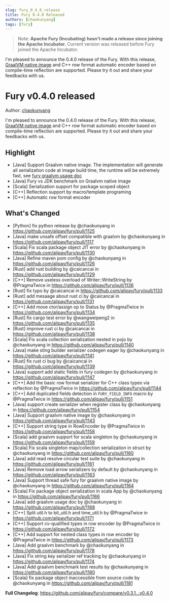 ```yaml
---
slug: fury_0_4_0_release
title: Fury 0.4.0 Released
authors: [chaokunyang]
tags: [fury]
---
```


> Note:
> **Apache Fury (Incubating) hasn't made a release since joining the Apache Incubator.**
> Current version was released before Fury joined the Apache Incubator.

I'm pleased to announce the 0.4.0 release of the Fury. With this release, [GraalVM native image](https://www.graalvm.org/latest/reference-manual/native-image/) and C++ row format automatic encoder based on compile-time reflection are supported. Please try it out and share your feedbacks with us. 

<!--truncate-->
# Fury v0.4.0 released

Author: [chaokunyang](https://github.com/chaokunyang)

I'm pleased to announce the 0.4.0 release of the Fury. With this release, [GraalVM native image](https://www.graalvm.org/latest/reference-manual/native-image/) and C++ row format automatic encoder based on compile-time reflection are supported. Please try it out and share your feedbacks with us. 

## Highlight
* [Java] Support Graalvm native image. The implementation will generate all serialization code at image build time, the runtime will be extremely fast, see [fury graalvm usage doc](https://github.com/alipay/fury/blob/main/docs/guide/graalvm_guide.md)
* [Java] Fury vs JDK benchmark on Graalvm native image
* [Scala] Serialization support for package scoped object
* [C++] Reflection support by macro/template programing
* [C++] Automatic row format encoder

## What's Changed
* [Python] fix python release by @chaokunyang in https://github.com/alipay/fury/pull/1125
* [Java] make unsafe offset compatible with graalvm by @chaokunyang in https://github.com/alipay/fury/pull/1117
* [Scala] Fix scala package object JIT error by @chaokunyang in https://github.com/alipay/fury/pull/1130
* [Java] Refine maven pom config by @chaokunyang in https://github.com/alipay/fury/pull/1126
* [Rust]  add rust building by @caicancai in https://github.com/alipay/fury/pull/1129
* [C++] Remove useless overload of Writer::WriteString by @PragmaTwice in https://github.com/alipay/fury/pull/1136
* [Rust] fix typo by @caicancai in https://github.com/alipay/fury/pull/1133
* [Rust]  add mesaage about rust ci by @caicancai in https://github.com/alipay/fury/pull/1131
* [C++] Add move ctor/assign op to Status by @PragmaTwice in https://github.com/alipay/fury/pull/1134
* [Rust] fix cargo test error by @wangweipeng2 in https://github.com/alipay/fury/pull/1135
* [Rust] improve rust ci by @caicancai in https://github.com/alipay/fury/pull/1138
* [Scala] Fix scala collection serialization nested in pojo by @chaokunyang in https://github.com/alipay/fury/pull/1140
* [Java] make sting builder serializer codegen eager by @chaokunyang in https://github.com/alipay/fury/pull/1141
* [Rust] fix rust ci bug by @caicancai in https://github.com/alipay/fury/pull/1139
* [Java] support add static fields in fury codegen by @chaokunyang in https://github.com/alipay/fury/pull/1147
* [C++] Add the basic row format serializer for C++ class types via reflection by @PragmaTwice in https://github.com/alipay/fury/pull/1144
* [C++] Add duplicated fields detection in `FURY_FIELD_INFO` macro by @PragmaTwice in https://github.com/alipay/fury/pull/1151
* [Java] support create serializer when register class by @chaokunyang in https://github.com/alipay/fury/pull/1154
* [Java] Support graalvm native image by @chaokunyang in https://github.com/alipay/fury/pull/1143
* [C++] Support string type in RowEncoder by @PragmaTwice in https://github.com/alipay/fury/pull/1158
* [Scala] add graalvm support for scala singleton by @chaokunyang in https://github.com/alipay/fury/pull/1159
* [Scala] Fix scala singleton map/collection serialization in struct by @chaokunyang in https://github.com/alipay/fury/pull/1160
* [Java] add read resolve circular test suite by @chaokunyang in https://github.com/alipay/fury/pull/1161
* [Java] Remove load arrow serializers by default by @chaokunyang in https://github.com/alipay/fury/pull/1163
* [Java] Support thread safe fury for graalvm native image by @chaokunyang in https://github.com/alipay/fury/pull/1164
* [Scala] Fix package object serialization in scala App by @chaokunyang in https://github.com/alipay/fury/pull/1166
* [Java] add graalvm usage doc by @chaokunyang in https://github.com/alipay/fury/pull/1168
* [C++] Split util.h to bit_util.h and time_util.h by @PragmaTwice in https://github.com/alipay/fury/pull/1171
* [C++] Support cv-qualified types in row encoder by @PragmaTwice in https://github.com/alipay/fury/pull/1172
* [C++] Add support for nested class types in row encoder by @PragmaTwice in https://github.com/alipay/fury/pull/1173
* [Java] Add graalvm benchmark by @chaokunyang in https://github.com/alipay/fury/pull/1178
* [Java] Fix string key serializer ref tracking by @chaokunyang in https://github.com/alipay/fury/pull/1174
* [Java] Add graalvm benchmark test results by @chaokunyang in https://github.com/alipay/fury/pull/1180
* [Scala] fix package object inaccessible from source code by @chaokunyang in https://github.com/alipay/fury/pull/1181


**Full Changelog**: https://github.com/alipay/fury/compare/v0.3.1...v0.4.0